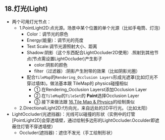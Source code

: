 ## 18.灯光(Light)
- 两个可用灯光节点：
    - 1.PointLight2D:点光源。场景中某个位置的单个光源（比如手电筒、灯泡）
        - Color：调节光的原色
        - Energy(能量)：调节光的亮度
        - Text Scale:调节光源照射大小、距离
        - Shadow:阴影（这个东西配合LightOccluder2D使用）.照射到其他节点(节点需设置LightOccluder)产生影子
            - color:阴影的颜色
            - filter（过滤器）:阴影产生附带的效果（比如阴影光圈）
        - 配合`TileMap`的`Rendering_Occlusion Layers`形成光遮罩(比如灯光不穿过墙体)。做法基本跟 TileMap的 physics碰撞相似
            - ①.在Rendering_Occlusion Layerst添加Occlusion Layer
            - ②.在`TileMap`的`TileSet`的 **Paint**选择Occlusion Layer
            - ③.接下来做法跟 [16.Tile Map & Physics](16.Tile%20Map%20&%20Physics.md)的绘制类似
    - 2.DirectionalLight2D:f方向光，来自远处的2D平行光。（比如太阳）
- LightOccluder(光遮挡器)：光线可以碰撞的形状（实例中的灯管[PointLight2D]会穿透墙壁，通过绘制多边形的LightOccluder.Occulder即遮蔽住灯管不穿透墙壁）
    - Occluder(遮挡器)：遮住不发光（手工绘制形状）
